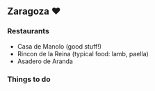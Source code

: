 ## Zaragoza :heart:

### Restaurants
- Casa de Manolo (good stuff!)
- Rincon de la Reina (typical food: lamb, paella)
- Asadero de Aranda

### Things to do
